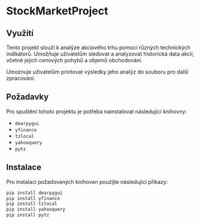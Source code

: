 # StockMarketProject

## Využití

Tento projekt slouží k analýze akciového trhu pomocí různých technických indikátorů. Umožňuje uživatelům sledovat a analyzovat historická data akcií, včetně jejich cenových pohybů a objemů obchodování.

Umoznuje uživatelům printovat výsledky jeho analýz do souboru pro další zpracování.


## Požadavky

Pro spuštění tohoto projektu je potřeba nainstalovat následující knihovny:

- `dearpygui`
- `yfinance`
- `tzlocal`
- `yahooquery`
- `pytz`

## Instalace

Pro instalaci požadovaných knihoven použijte následující příkazy:

```bash
pip install dearpygui
pip install yfinance
pip install tzlocal
pip install yahooquery
pip install pytz